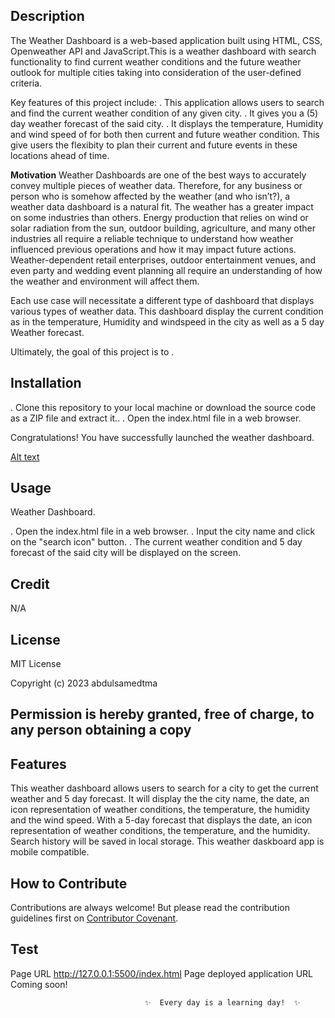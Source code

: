 ## Description

The Weather Dashboard is a web-based application built using HTML, CSS, Openweather API and JavaScript.This is a weather dashboard with search functionality to find current weather conditions and the future weather outlook for multiple cities taking into consideration of the user-defined criteria.

Key features of this project include:
. This application allows users to search and find the current weather condition of any given city.
. It gives you a (5) day weather forecast of the said city.
. It displays the temperature, Humidity and wind speed of for both then current and future weather condition. This give users the flexibity to plan their current and future events in these locations ahead of time.

**Motivation**
Weather Dashboards are one of the best ways to accurately convey multiple pieces of weather data. Therefore, for any business or person who is somehow affected by the weather (and who isn’t?), a weather data dashboard is a natural fit.
The weather has a greater impact on some industries than others. Energy production that relies on wind or solar radiation from the sun, outdoor building, agriculture, and many other industries all require a reliable technique to understand how weather influenced previous operations and how it may impact future actions. Weather-dependent retail enterprises, outdoor entertainment venues, and even party and wedding event planning all require an understanding of how the weather and environment will affect them.

Each use case will necessitate a different type of dashboard that displays various types of weather data. This dashboard display the current condition as in the temperature, Humidity and windspeed in the city as well as a 5 day Weather forecast.

Ultimately, the goal of this project is to .

## Installation

. Clone this repository to your local machine or download the source code as a ZIP file and extract it..
. Open the index.html file in a web browser.

Congratulations! You have successfully launched the weather dashboard.

[Alt text](assets/images/Current%20forecast.png)

## Usage

Weather Dashboard.

. Open the index.html file in a web browser.
. Input the city name and click on the "search icon" button.
. The current weather condition and 5 day forecast of the said city will be displayed on the screen.

## Credit

N/A

## License

MIT License

Copyright (c) 2023 abdulsamedtma

## Permission is hereby granted, free of charge, to any person obtaining a copy

## Features

This weather dashboard allows users to search for a city to get the current weather and 5 day forecast.
It will display the the city name, the date, an icon representation of weather conditions, the temperature, the humidity and the wind speed.
With a 5-day forecast that displays the date, an icon representation of weather conditions, the temperature, and the humidity.
Search history will be saved in local storage.
This weather daskboard app is mobile compatible.

## How to Contribute

Contributions are always welcome! But please read the contribution guidelines first on [Contributor Covenant](https://www.contributor-covenant.org/).

## Test

Page URL http://127.0.0.1:5500/index.html Page deployed application URL Coming soon!

                                  ✨  Every day is a learning day!  ✨